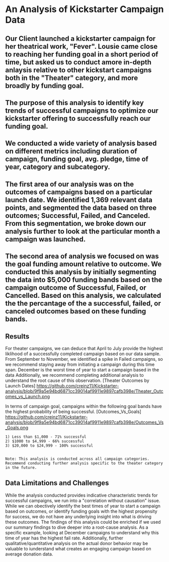 # An Analysis of Kickstarter Campaign Data

## Our Client launched a kickstarter campaign for her theatrical work, "Fever". Lousie came close to reaching her funding goal in a short period of time, but asked us to conduct  amore in-depth anlaysis relative to other kickstart campaigns both in the "Theater" category, and more broadly by funding goal.

## The purpose of this analysis to identify key trends of successful campaigns to optimize our kickstarter offering to successfully reach our funding goal.

## We conducted a wide variety of analysis based on different metrics including duration of campaign, funding goal, avg. pledge, time of year, category and subcategory. 

## The first area of our analysis was on the outcomes of campaigns based on a particular launch date. We identified 1,369 relevant data points, and segmented the data based on three outcomes; Successful, Failed, and Canceled. From this segmentation, we broke down our analysis further to look at the particular month a campaign was launched.  

## The second area of analysis we focused on was the goal funding amount relative to outcome. We conducted this analysis by initially segmenting the data into $5,000 funding bands based on the campaign outcome of Successful, Failed, or Cancelled. Based on this analysis, we calculated the the percantage of the a successful, failed, or canceled outcomes based on these funding bands.

## Results

For theater campaigns, we can deduce that April to July provide the highest liklihood of a successfully completed campaign based on our data sample. From September to November, we identified a spike in Failed campaigns, so we recommend staying away from initiating a campaign during this time span. December is the worst time of year to start a campaign based in the data Additionally, we recommend completing additional analysis to understand the root cause of this observation. [Theater Outcomes by Launch Dates] https://github.com/creinz11/Kickstarter-analysis/blob/9f9a5e94bd6871cc39014af9911e9897cafb398e/Theater_Outcomes_vs_Launch.png

In terms of campaign goal, campaigns within the following goal bands have the highest probability of being successful. [Outcomes_Vs_Goals] https://github.com/creinz11/Kickstarter-analysis/blob/9f9a5e94bd6871cc39014af9911e9897cafb398e/Outcomes_Vs_Goals.png
    
    1) Less than $1,000 - 71% successful
    2) $1000 to $4,999 - 66% successful
    3) $20,000 to $24,999 - 100% successful


    Note: This analysis is conducted across all campaign categories. Recommend conducting further analysis specific to the theater category in the future.

## Data Limitations and Challenges

While the analysis conducted provides indicative characteristic trends for successful campaigns, we run into a "correlation without causation" issue. While we can obectively identify the best times of year to start a campaign based on outcomes, or identify funding goals with the highest propensity for success, we do not have any underlying insight into what is driving these outcomes. The findings of this analysis could be enriched if we used our summary findings to dive deeper into a root-cause analysis. As a specific example, looking at December campaigns to understand why this time of year has the highest fail rate. Additionally, further qualitative/quantitative analysis on the actual donor behavior may be valuable to iunderstand what creates an engaging campaign based on average donation data.
